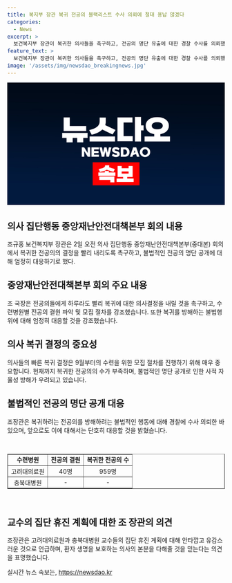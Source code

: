 ```yaml
---
title: 복지부 장관 복귀 전공의 블랙리스트 수사 의뢰에 절대 용납 않겠다
categories:
  - News
excerpt: >
  보건복지부 장관이 복귀한 의사들을 촉구하고, 전공의 명단 유출에 대한 경찰 수사를 의뢰했다. 복귀 결정이 빨리 필요하며, 수련병원의 전공의 결원 파악이 중요하다고 강조했다. 또한, 복귀 의사를 방해하는 불법적인 행위에 대해 엄정 대응할 것을 밝히며, 집단 휴진 계획을 비판했다. 충북대병원 교수 등의 휴진 계획을 안타깝고 유감이라며 비판했다.
feature_text: >
  보건복지부 장관이 복귀한 의사들을 촉구하고, 전공의 명단 유출에 대한 경찰 수사를 의뢰했다. 복귀 결정이 빨리 필요하며, 수련병원의 전공의 결원 파악이 중요하다고 강조했다. 또한, 복귀 의사를 방해하는 불법적인 행위에 대해 엄정 대응할 것을 밝히며, 집단 휴진 계획을 비판했다. 충북대병원 교수 등의 휴진 계획을 안타깝고 유감이라며 비판했다.
image: '/assets/img/newsdao_breakingnews.jpg'
---
```


<p><img src="/assets/img/newsdao_breakingnews.jpg" alt="firstkoreanews 속보" /></p>

<h2 data-ke-size="size26">의사 집단행동 중앙재난안전대책본부 회의 내용</h2>

<p data-ke-size="size16">조규홍 보건복지부 장관은 2일 오전 의사 집단행동 중앙재난안전대책본부(중대본) 회의에서 복귀한 전공의의 결정을 빨리 내리도록 촉구하고, 불법적인 전공의 명단 공개에 대해 엄정히 대응하기로 했다.</p>

<h2 data-ke-size="size24">중앙재난안전대책본부 회의 주요 내용</h2>

<p data-ke-size="size16">조 국장은 전공의들에게 하루라도 빨리 복귀에 대한 의사결정을 내릴 것을 촉구하고, 수련병원별 전공의 결원 파악 및 모집 절차를 강조했습니다. 또한 복귀를 방해하는 불법행위에 대해 엄정히 대응할 것을 강조했습니다.</p>

<h2 data-ke-size="size24">의사 복귀 결정의 중요성</h2>

<p data-ke-size="size16">의사들의 빠른 복귀 결정은 9월부터의 수련을 위한 모집 절차를 진행하기 위해 매우 중요합니다. 현재까지 복귀한 전공의의 수가 부족하며, 불법적인 명단 공개로 인한 사적 자율성 방해가 우려되고 있습니다.</p>

<h2 data-ke-size="size24">불법적인 전공의 명단 공개 대응</h2>

<p data-ke-size="size16">조장관은 복귀하려는 전공의를 방해하려는 불법적인 행동에 대해 경찰에 수사 의뢰한 바 있으며, 앞으로도 이에 대해서는 단호히 대응할 것을 밝혔습니다.</p>

<p data-ke-size="size16">&nbsp;</p>

<table style="width: 100%;" border="1">
<tbody>
<tr>
<td style="text-align: center; height: 17px;"><b>수련병원</b></td>
<td style="text-align: center; height: 17px;"><b>전공의 결원</b></td>
<td style="text-align: center; height: 17px;"><b>복귀한 전공의 수</b></td>
</tr>
<tr>
<td style="text-align: center; height: 17px;">고려대의료원</td>
<td style="text-align: center; height: 17px;">40명</td>
<td style="text-align: center; height: 17px;">959명</td>
</tr>
<tr>
<td style="text-align: center; height: 17px;">충북대병원</td>
<td style="text-align: center; height: 17px;">-</td>
<td style="text-align: center; height: 17px;">-</td>
</tr>
</tbody>
</table>

<p data-ke-size="size16">&nbsp;</p>

<h2 data-ke-size="size24">교수의 집단 휴진 계획에 대한 조 장관의 의견</h2>

<p data-ke-size="size16">조장관은 고려대의료원과 충북대병원 교수들의 집단 휴진 계획에 대해 안타깝고 유감스러운 것으로 언급하며, 환자 생명을 보호하는 의사의 본분을 다해줄 것을 믿는다는 의견을 표명했습니다.</p>
실시간 뉴스 속보는, <a href="https://newsdao.kr" rel="dofollow">https://newsdao.kr</a>


